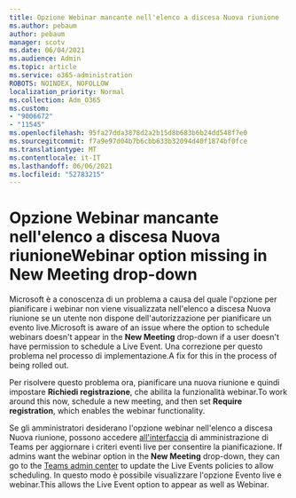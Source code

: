 ```yaml
---
title: Opzione Webinar mancante nell'elenco a discesa Nuova riunione
ms.author: pebaum
author: pebaum
manager: scotv
ms.date: 06/04/2021
ms.audience: Admin
ms.topic: article
ms.service: o365-administration
ROBOTS: NOINDEX, NOFOLLOW
localization_priority: Normal
ms.collection: Adm_O365
ms.custom:
- "9006672"
- "11545"
ms.openlocfilehash: 95fa27dda3878d2a2b15d8b683b6b24dd548f7e0
ms.sourcegitcommit: f7a9e97d04b7b6cbb633b32094d40f1874bf0fce
ms.translationtype: MT
ms.contentlocale: it-IT
ms.lasthandoff: 06/06/2021
ms.locfileid: "52783215"
---
```

# <a name="webinar-option-missing-in-new-meeting-drop-down"></a><span data-ttu-id="9622f-102">Opzione Webinar mancante nell'elenco a discesa Nuova riunione</span><span class="sxs-lookup"><span data-stu-id="9622f-102">Webinar option missing in New Meeting drop-down</span></span>

<span data-ttu-id="9622f-103">Microsoft è a conoscenza di un problema a causa del  quale l'opzione per pianificare i webinar non viene visualizzata nell'elenco a discesa Nuova riunione se un utente non dispone dell'autorizzazione per pianificare un evento live.</span><span class="sxs-lookup"><span data-stu-id="9622f-103">Microsoft is aware of an issue where the option to schedule webinars doesn't appear in the **New Meeting** drop-down if a user doesn't have permission to schedule a Live Event.</span></span> <span data-ttu-id="9622f-104">Una correzione per questo problema nel processo di implementazione.</span><span class="sxs-lookup"><span data-stu-id="9622f-104">A fix for this in the process of being rolled out.</span></span>

<span data-ttu-id="9622f-105">Per risolvere questo problema ora, pianificare una nuova riunione e quindi impostare **Richiedi registrazione**, che abilita la funzionalità webinar.</span><span class="sxs-lookup"><span data-stu-id="9622f-105">To work around this now, schedule a new meeting, and then set **Require registration**, which enables the webinar functionality.</span></span>

<span data-ttu-id="9622f-106">Se gli amministratori desiderano l'opzione webinar nell'elenco a discesa Nuova riunione, possono accedere [all'interfaccia](https://admin.teams.microsoft.com/policies/broadcasts) di amministrazione di Teams per aggiornare i criteri eventi live per consentire la pianificazione. </span><span class="sxs-lookup"><span data-stu-id="9622f-106">If admins want the webinar option in the **New Meeting** drop-down, they can go to the [Teams admin center](https://admin.teams.microsoft.com/policies/broadcasts) to update the Live Events policies to allow scheduling.</span></span> <span data-ttu-id="9622f-107">In questo modo è possibile visualizzare l'opzione Evento live e webinar.</span><span class="sxs-lookup"><span data-stu-id="9622f-107">This allows the Live Event option to appear as well as Webinar.</span></span>
